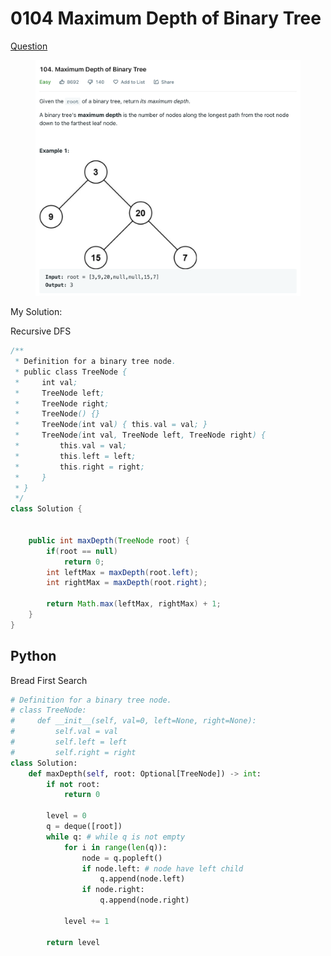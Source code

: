 # 0104 Maximum Depth of Binary Tree

[Question](https://leetcode.com/problems/maximum-depth-of-binary-tree/)

<figure><img src="../.gitbook/assets/image-20221014134415941.png" alt=""><figcaption></figcaption></figure>

My Solution:

Recursive DFS

```java
/**
 * Definition for a binary tree node.
 * public class TreeNode {
 *     int val;
 *     TreeNode left;
 *     TreeNode right;
 *     TreeNode() {}
 *     TreeNode(int val) { this.val = val; }
 *     TreeNode(int val, TreeNode left, TreeNode right) {
 *         this.val = val;
 *         this.left = left;
 *         this.right = right;
 *     }
 * }
 */
class Solution {
    
    
    public int maxDepth(TreeNode root) {
        if(root == null) 
            return 0;
        int leftMax = maxDepth(root.left);
        int rightMax = maxDepth(root.right);
        
        return Math.max(leftMax, rightMax) + 1;
    }
}
```







## Python

Bread First Search

```python
# Definition for a binary tree node.
# class TreeNode:
#     def __init__(self, val=0, left=None, right=None):
#         self.val = val
#         self.left = left
#         self.right = right
class Solution:
    def maxDepth(self, root: Optional[TreeNode]) -> int:
        if not root:
            return 0
        
        level = 0
        q = deque([root])
        while q: # while q is not empty
            for i in range(len(q)):
                node = q.popleft()
                if node.left: # node have left child
                    q.append(node.left)
                if node.right:
                    q.append(node.right)
            
            level += 1
        
        return level
```
